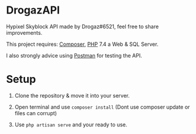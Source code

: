 # DrogazAPI
Hypixel Skyblock API made by Drogaz#6521, feel free to share improvements.

This project requires: [Composer](https://getcomposer.org/), [PHP](https://www.php.net/) 7.4 a Web & SQL Server.

I also strongly advice using [Postman](https://www.postman.com/) for testing the API.

# Setup


1. Clone the repository & move it into your server.

2. Open terminal and use ``composer install`` (Dont use composer update or files can corrupt)

3. Use ``php artisan serve`` and your ready to use.
